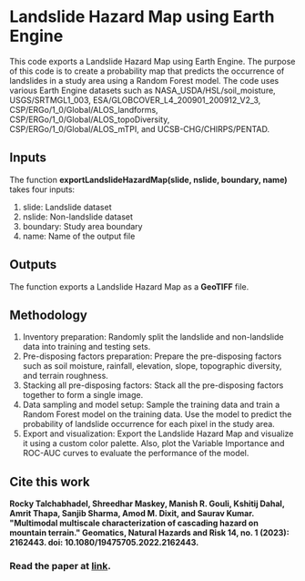 # Landslide Hazard Map using Earth Engine 
This code exports a Landslide Hazard Map using Earth Engine. The purpose of this code is to create a probability map that predicts the occurrence of landslides in a study area using a Random Forest model. The code uses various Earth Engine datasets such as NASA_USDA/HSL/soil_moisture, USGS/SRTMGL1_003, ESA/GLOBCOVER_L4_200901_200912_V2_3, CSP/ERGo/1_0/Global/ALOS_landforms, CSP/ERGo/1_0/Global/ALOS_topoDiversity, CSP/ERGo/1_0/Global/ALOS_mTPI, and UCSB-CHG/CHIRPS/PENTAD.

## Inputs
The function **exportLandslideHazardMap(slide, nslide, boundary, name)** takes four inputs:

1. slide: Landslide dataset
2. nslide: Non-landslide dataset
3. boundary: Study area boundary
4. name: Name of the output file

## Outputs
The function exports a Landslide Hazard Map as a **GeoTIFF** file.

## Methodology

1. Inventory preparation: Randomly split the landslide and non-landslide data into training and testing sets.
2. Pre-disposing factors preparation: Prepare the pre-disposing factors such as soil moisture, rainfall, elevation, slope, topographic diversity, and terrain roughness.
3. Stacking all pre-disposing factors: Stack all the pre-disposing factors together to form a single image.
4. Data sampling and model setup: Sample the training data and train a Random Forest model on the training data. Use the model to predict the probability of landslide occurrence for each pixel in the study area.
5. Export and visualization: Export the Landslide Hazard Map and visualize it using a custom color palette. Also, plot the Variable Importance and ROC-AUC curves to evaluate the performance of the model.

## Cite this work
**Rocky Talchabhadel, Shreedhar Maskey, Manish R. Gouli, Kshitij Dahal, Amrit Thapa, Sanjib Sharma, Amod M. Dixit, and Saurav Kumar. "Multimodal multiscale characterization of cascading hazard on mountain terrain." Geomatics, Natural Hazards and Risk 14, no. 1 (2023): 2162443. doi: 10.1080/19475705.2022.2162443.**

### Read the paper at [link](https://www.tandfonline.com/doi/full/10.1080/19475705.2022.2162443).

